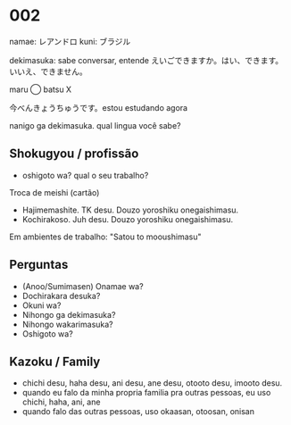 # 002

namae: レアンドロ
kuni: ブラジル

dekimasuka: sabe conversar, entende
えいごできますか。はい、できます。いいえ、できません。

maru ⃝
batsu Ⅹ

今べんきょうちゅうです。estou estudando agora

nanigo ga dekimasuka. qual lingua você sabe?

## Shokugyou / profissão

- oshigoto wa? qual o seu trabalho?

Troca de meishi (cartão)

- Hajimemashite. TK desu. Douzo yoroshiku onegaishimasu.
- Kochirakoso. Juh desu. Douzo yoroshiku onegaishimasu.

Em ambientes de trabalho: "Satou to mooushimasu"

## Perguntas

- (Anoo/Sumimasen) Onamae wa?
- Dochirakara desuka?
- Okuni wa?
- Nihongo ga dekimasuka?
- Nihongo wakarimasuka?
- Oshigoto wa?

## Kazoku / Family

- chichi desu, haha desu, ani desu, ane desu, otooto desu, imooto desu.
- quando eu falo da minha propria familia pra outras pessoas, eu uso chichi, haha, ani, ane
- quando falo das outras pessoas, uso okaasan, otoosan, onisan
